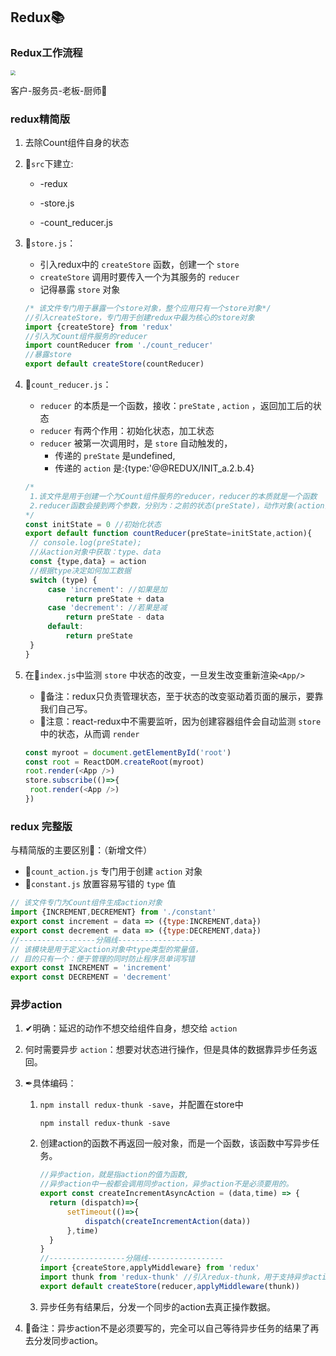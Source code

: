 ## Redux📚

### Redux工作流程

<img src="..\..\img\redux-yuanli.jpg" style="zoom:50%;" />

客户-服务员-老板-厨师🤣

### redux精简版

1. 去除Count组件自身的状态

2. 📂`src`下建立:

   * -redux

   * -store.js
   * -count_reducer.js

3. 📄`store.js`：

   * 引入redux中的 `createStore` 函数，创建一个 `store`
   * `createStore` 调用时要传入一个为其服务的 `reducer`
   * 记得暴露 `store` 对象

   ```js
   /* 该文件专门用于暴露一个store对象，整个应用只有一个store对象*/
   //引入createStore，专门用于创建redux中最为核心的store对象
   import {createStore} from 'redux'
   //引入为Count组件服务的reducer
   import countReducer from './count_reducer'
   //暴露store
   export default createStore(countReducer)
   ```

4. 📄`count_reducer.js`：

   * `reducer` 的本质是一个函数，接收：`preState` , `action` ，返回加工后的状态
   * `reducer` 有两个作用：初始化状态，加工状态
   * `reducer` 被第一次调用时，是 `store` 自动触发的，
     * 传递的 `preState` 是undefined,
     * 传递的 `action` 是:{type:'@@REDUX/INIT_a.2.b.4}

   ```js
   /* 
   	1.该文件是用于创建一个为Count组件服务的reducer，reducer的本质就是一个函数
   	2.reducer函数会接到两个参数，分别为：之前的状态(preState)，动作对象(action)
   */
   const initState = 0 //初始化状态
   export default function countReducer(preState=initState,action){
   	// console.log(preState);
   	//从action对象中获取：type、data
   	const {type,data} = action
   	//根据type决定如何加工数据
   	switch (type) {
   		case 'increment': //如果是加
   			return preState + data
   		case 'decrement': //若果是减
   			return preState - data
   		default:
   			return preState
   	}
   }
   ```

5. 在📄`index.js`中监测 `store` 中状态的改变，一旦发生改变重新渲染`<App/>`

   * 📜备注：redux只负责管理状态，至于状态的改变驱动着页面的展示，要靠我们自己写。
   * 💢注意：react-redux中不需要监听，因为创建容器组件会自动监测 `store` 中的状态，从而调 `render`

   ```js
   const myroot = document.getElementById('root')
   const root = ReactDOM.createRoot(myroot)
   root.render(<App />)
   store.subscribe(()=>{
   	root.render(<App />)
   })
   ```

### redux 完整版

与精简版的主要区别🧩：（新增文件）

* 📄`count_action.js` 专门用于创建 `action` 对象
* 📄`constant.js` 放置容易写错的 `type` 值

```js
// 该文件专门为Count组件生成action对象
import {INCREMENT,DECREMENT} from './constant'
export const increment = data => ({type:INCREMENT,data})
export const decrement = data => ({type:DECREMENT,data})
//-----------------分隔线-----------------
// 该模块是用于定义action对象中type类型的常量值，
// 目的只有一个：便于管理的同时防止程序员单词写错
export const INCREMENT = 'increment'
export const DECREMENT = 'decrement'
```

### 异步action

1. ✔明确：延迟的动作不想交给组件自身，想交给 `action`

2. 何时需要异步 `action`：想要对状态进行操作，但是具体的数据靠异步任务返回。

3. ✒具体编码：
   1. `npm install redux-thunk -save`，并配置在store中

      ```shell
      npm install redux-thunk -save
      ```

   2. 创建action的函数不再返回一般对象，而是一个函数，该函数中写异步任务。

      ```js
      //异步action，就是指action的值为函数,
      //异步action中一般都会调用同步action，异步action不是必须要用的。
      export const createIncrementAsyncAction = (data,time) => {
      	return (dispatch)=>{
      		setTimeout(()=>{
      			dispatch(createIncrementAction(data))
      		},time)
      	}
      }
      //-----------------分隔线-----------------
      import {createStore,applyMiddleware} from 'redux'
      import thunk from 'redux-thunk' //引入redux-thunk，用于支持异步action
      export default createStore(reducer,applyMiddleware(thunk))
      ```

   3. 异步任务有结果后，分发一个同步的action去真正操作数据。

4. 🎯备注：异步action不是必须要写的，完全可以自己等待异步任务的结果了再去分发同步action。